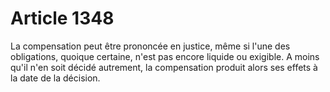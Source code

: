 # Article 1348

La compensation peut être prononcée en justice, même si l'une des obligations, quoique certaine, n'est pas encore liquide ou exigible. A moins qu'il n'en soit décidé autrement, la compensation produit alors ses effets à la date de la décision.